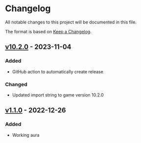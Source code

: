 # Changelog

All notable changes to this project will be documented in this file.

The format is based on [Keep a Changelog](https://keepachangelog.com/en/1.0.0/).

## [v10.2.0] - 2023-11-04

### Added

* GitHub action to automatically create release

### Changed

* Updated import string to game version 10.2.0

## [v1.1.0] - 2022-12-26

### Added

* Working aura

[v1.1.0]: https://github.com/yuqo2450/wow_wa_cloudburst/compare/v1.1.0
[v10.2.0]: https://github.com/yuqo2450/wow_wa_cloudburst/compare/v1.1.0...v10.2.0
